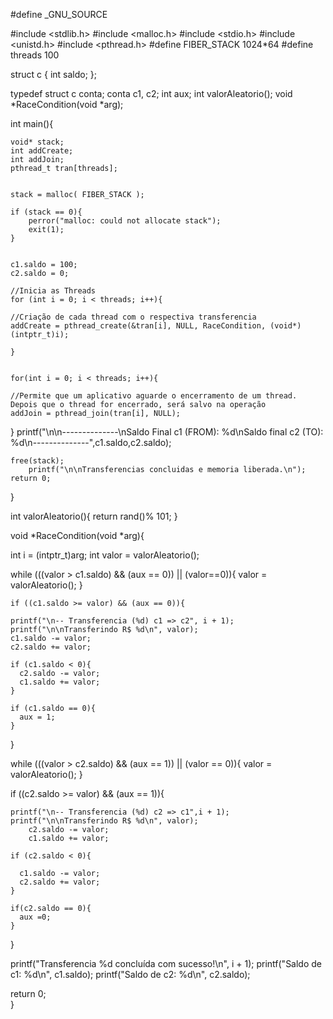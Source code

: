 #define _GNU_SOURCE

#include <stdlib.h>
#include <malloc.h>
#include <stdio.h>
#include <unistd.h>
#include <pthread.h>
#define FIBER_STACK 1024*64
#define threads 100



struct c {
 int saldo;
};

typedef struct c conta;
conta c1, c2;
int aux;
int valorAleatorio();
void *RaceCondition(void *arg);

int main(){
	
	void* stack;
	int addCreate;
	int addJoin;
	pthread_t tran[threads];


	stack = malloc( FIBER_STACK );

	if (stack == 0){
		perror("malloc: could not allocate stack");
		exit(1);
	}


	c1.saldo = 100;
	c2.saldo = 0;

	//Inicia as Threads
	for (int i = 0; i < threads; i++){

    //Criação de cada thread com o respectiva transferencia
    addCreate = pthread_create(&tran[i], NULL, RaceCondition, (void*)(intptr_t)i);

	}

  
    for(int i = 0; i < threads; i++){
	  
    //Permite que um aplicativo aguarde o encerramento de um thread. Depois que o thread for encerrado, será salvo na operação
    addJoin = pthread_join(tran[i], NULL);

  }
   printf("\n\n--------------\nSaldo Final c1 (FROM): %d\nSaldo final c2 (TO): %d\n--------------",c1.saldo,c2.saldo);

	free(stack);
		printf("\n\nTransferencias concluidas e memoria liberada.\n");
	return 0;
}

int valorAleatorio(){
    return rand()% 101;
}

void *RaceCondition(void *arg){
	
	
  int i = (intptr_t)arg; 
  int valor = valorAleatorio();

  while (((valor > c1.saldo) && (aux == 0)) || (valor==0)){
    valor = valorAleatorio();
  }

	if ((c1.saldo >= valor) && (aux == 0)){

    printf("\n-- Transferencia (%d) c1 => c2", i + 1);
    printf("\n\nTransferindo R$ %d\n", valor);
    c1.saldo -= valor;
    c2.saldo += valor;

    if (c1.saldo < 0){
      c2.saldo -= valor;
      c1.saldo += valor;
    }

    if (c1.saldo == 0){
      aux = 1;
    }
}

  while (((valor > c2.saldo) && (aux == 1)) || (valor == 0)){
    valor = valorAleatorio();
  }

  if ((c2.saldo >= valor) && (aux == 1)){

    printf("\n-- Transferencia (%d) c2 => c1",i + 1);
    printf("\n\nTransferindo R$ %d\n", valor);
		c2.saldo -= valor;
		c1.saldo += valor;

    if (c2.saldo < 0){
        
      c1.saldo -= valor;
	  c2.saldo += valor;
    }

    if(c2.saldo == 0){
      aux =0;
    }
}

 printf("Transferencia %d concluída com sucesso!\n", i + 1);
 printf("Saldo de c1: %d\n", c1.saldo);
 printf("Saldo de c2: %d\n", c2.saldo);
 
 return 0;   
}

